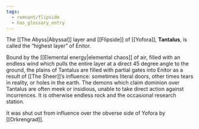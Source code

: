 ```yaml
---
tags:
  - remnant/flipside
  - has_glossary_entry
---
```

The [[The Abyss|Abyssal]] layer and [[Flipside]] of [[Yofora]], **Tantalus**, is called the “highest layer” of Enitor. 

Bound by the [[Elemental energy|elemental chaos]] of air, filled with an endless wind which pulls the entire layer at a direct 45 degree angle to the ground, the plains of Tantalus are filled with partial gates into Enitor as a result of [[The Sheer]]’s influence: sometimes literal doors, other times tears in reality, or holes in the earth. The demons which claim dominion over Tantalus are often meek or insidious, unable to take direct action against incurrences. It is otherwise endless rock and the occasional research station.

It was shut out from influence over the obverse side of Yofora by [[Orkrengrad]].